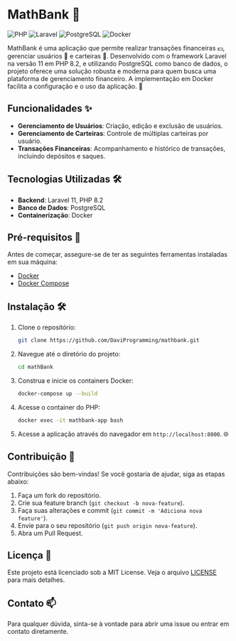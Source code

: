 

# MathBank 🏦

![PHP](https://img.shields.io/badge/PHP-8.2-blue.svg)
![Laravel](https://img.shields.io/badge/Laravel-11.x-orange.svg)
![PostgreSQL](https://img.shields.io/badge/PostgreSQL-15.x-black.svg)
![Docker](https://img.shields.io/badge/Docker-20.x-brightgreen.svg)

MathBank é uma aplicação que permite realizar transações financeiras 💵, gerenciar usuários 👥 e carteiras 💼. Desenvolvido com o framework Laravel na versão 11 em PHP 8.2, e utilizando PostgreSQL como banco de dados, o projeto oferece uma solução robusta e moderna para quem busca uma plataforma de gerenciamento financeiro. A implementação em Docker facilita a configuração e o uso da aplicação. 🚀

## Funcionalidades ✨

- **Gerenciamento de Usuários**: Criação, edição e exclusão de usuários.
- **Gerenciamento de Carteiras**: Controle de múltiplas carteiras por usuário.
- **Transações Financeiras**: Acompanhamento e histórico de transações, incluindo depósitos e saques.

## Tecnologias Utilizadas 🛠️

- **Backend**: Laravel 11, PHP 8.2
- **Banco de Dados**: PostgreSQL
- **Containerização**: Docker

## Pré-requisitos 🔧

Antes de começar, assegure-se de ter as seguintes ferramentas instaladas em sua máquina:

- [Docker](https://www.docker.com/get-started)
- [Docker Compose](https://docs.docker.com/compose/)

## Instalação 🛠️

1. Clone o repositório:
    ```bash
   git clone https://github.com/DaviProgramming/mathbank.git
    ```
2. Navegue até o diretório do projeto:

   ```bash
   cd mathBank
   ```

3. Construa e inicie os containers Docker:

   ```bash
   docker-compose up --build
   ```

4. Acesse o container do PHP:

   ```bash
   docker exec -it mathbank-app bash
   ```

5. Acesse a aplicação através do navegador em `http://localhost:8000`. 🌐

## Contribuição 🤝

Contribuições são bem-vindas! Se você gostaria de ajudar, siga as etapas abaixo:

1. Faça um fork do repositório.
2. Crie sua feature branch (`git checkout -b nova-feature`).
3. Faça suas alterações e commit (`git commit -m 'Adiciona nova feature'`).
4. Envie para o seu repositório (`git push origin nova-feature`).
5. Abra um Pull Request.

## Licença 📄

Este projeto está licenciado sob a MIT License. Veja o arquivo [LICENSE](LICENSE) para mais detalhes.

## Contato 📫

Para qualquer dúvida, sinta-se à vontade para abrir uma issue ou entrar em contato diretamente.
